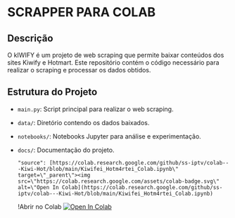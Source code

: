 # SCRAPPER PARA COLAB

## Descrição
O kIWIFY é um projeto de web scraping que permite baixar conteúdos dos sites Kiwify e Hotmart. Este repositório contém o código necessário para realizar o scraping e processar os dados obtidos.

## Estrutura do Projeto
- `main.py`: Script principal para realizar o web scraping.
- `data/`: Diretório contendo os dados baixados.
- `notebooks/`: Notebooks Jupyter para análise e experimentação.
- `docs/`: Documentação do projeto.


      "source": [https://colab.research.google.com/github/ss-iptv/colab---Kiwi-Hot/blob/main/Kiwifei_Hotm4rtei_Colab.ipynb\" target=\"_parent\"><img src=\"https://colab.research.google.com/assets/colab-badge.svg\" alt=\"Open In Colab](https://colab.research.google.com/github/ss-iptv/colab---Kiwi-Hot/blob/main/Kiwifei_Hotm4rtei_Colab.ipynb)
      
    !Abrir no Colab
  [![Open In Colab]([https://colab.research.google.com/assets/colab-badge.svg)](https://colab.research.google.com/github/infuseai/colab-xterm/blob/main/demo.ipynb](https://github.com/ss-iptv/colab---Kiwi-Hot/blob/main/Kiwifei_Hotm4rtei_Colab.ipynb))

